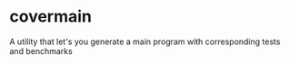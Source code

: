 # covermain
A utility that let's you generate a main program with corresponding tests and benchmarks
